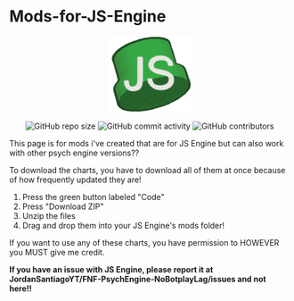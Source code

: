 # Mods-for-JS-Engine

<p align="center">
  <a href="https://github.com/JordanSantiagoYT/FNF-JS-Engine"><img src="https://raw.githubusercontent.com/JordanSantiagoYT/FNF-JS-Engine/refs/heads/main/assets/exclude/images/jslol.png" alt="JSengine" width="150"></a>
</p>

<p align="center">
<img alt="GitHub repo size" src="https://img.shields.io/github/repo-size/JordanSantiagoYT/Mods-for-JS-Engine">
<img alt="GitHub commit activity" src="https://img.shields.io/github/commit-activity/w/JordanSantiagoYT/Mods-for-JS-Engine">
<img alt="GitHub contributors" src="https://img.shields.io/github/contributors/JordanSantiagoYT/Mods-for-JS-Engine">
</p>

This page is for mods i've created that are for JS Engine but can also work with other psych engine versions??

To download the charts, you have to download all of them at once because of how frequently updated they are!

1. Press the green button labeled "Code"
2. Press "Download ZIP"
3. Unzip the files
4. Drag and drop them into your JS Engine's mods folder!

If you want to use any of these charts, you have permission to HOWEVER you MUST give me credit.

**If you have an issue with JS Engine, please report it at JordanSantiagoYT/FNF-PsychEngine-NoBotplayLag/issues and not here!!**
